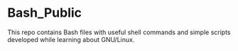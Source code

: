 # Bash_Public

This repo contains Bash files with useful shell commands and simple scripts developed while learning about GNU/Linux.